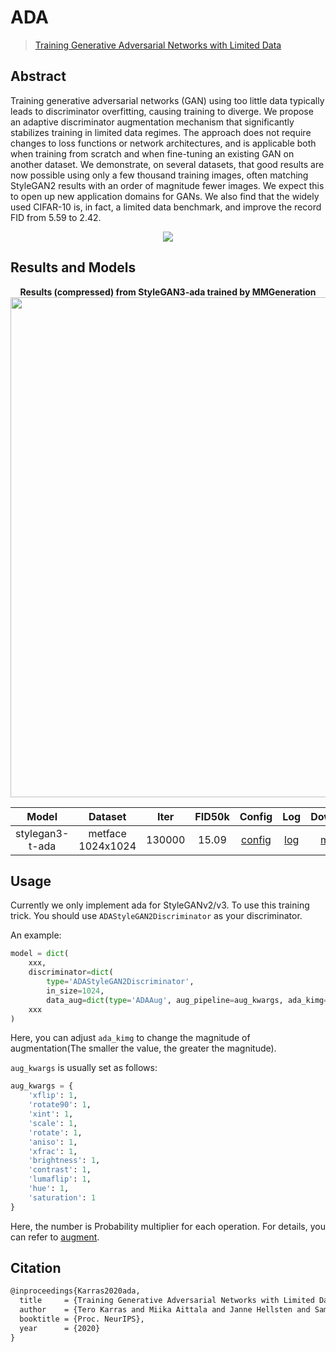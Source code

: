 # ADA

> [Training Generative Adversarial Networks with Limited Data](https://arxiv.org/pdf/2006.06676.pdf)
<!-- [ALGORITHM] -->

## Abstract
Training generative adversarial networks (GAN) using too little data typically leads to discriminator overfitting, causing training to diverge. We propose an adaptive discriminator augmentation mechanism that significantly stabilizes training in limited data regimes. The approach does not require changes to loss functions or network architectures, and is applicable both when training from scratch and when fine-tuning an existing GAN on another dataset. We demonstrate, on several datasets, that good results are now possible using only a few thousand training images, often matching StyleGAN2 results with an order of magnitude fewer images. We expect this to open up new application domains for GANs. We also find that the widely used CIFAR-10 is, in fact, a limited data benchmark, and improve the record FID from 5.59 to 2.42.

<!-- [IMAGE] -->
<div align=center>
<img src="https://user-images.githubusercontent.com/22982797/165902671-ee835ca5-3957-451e-8e7d-e3741d90e0b1.png"/>
</div>



## Results and Models

<div align="center">
  <b> Results (compressed) from StyleGAN3-ada trained by MMGeneration</b>
  <br/>
  <img src="https://user-images.githubusercontent.com/22982797/165905181-66d6b4e7-6d40-48db-8281-50ebd2705f64.png" width="800"/>
</div>


|                Model                |  Dataset | Iter |FID50k |                                                 Config                                                             |                                                                 Log |  Download                                                                |
| :---------------------------------: | :-------------: |  :-----------: | :-----------: |:---------------------------------------------------------------------------------------------------------------------------: | :-------------: |:--------------------------------------------------------------------------------------------------------------------------------------: |
|    stylegan3-t-ada    | metface 1024x1024 | 130000 | 15.09 |   [config](https://github.com/open-mmlab/mmgeneration/tree/master/configs/styleganv3/stylegan3_t_ada_fp16_gamma6.6_metfaces_1024_b4x8.py)       |  [log](https://download.openmmlab.com/mmgen/stylegan3/stylegan3_t_ada_fp16_gamma6.6_metfaces_1024_b4x8_20220328_142211.log.json)  |[model](https://download.openmmlab.com/mmgen/stylegan3/stylegan3_t_ada_fp16_gamma6.6_metfaces_1024_b4x8_best_fid_iter_130000_20220401_115101-f2ef498e.pth)  |

## Usage
Currently we only implement ada for StyleGANv2/v3. To use this training trick. You should use `ADAStyleGAN2Discriminator` as your discriminator.

An example:
```python
model = dict(
    xxx,
    discriminator=dict(
        type='ADAStyleGAN2Discriminator',
        in_size=1024,
        data_aug=dict(type='ADAAug', aug_pipeline=aug_kwargs, ada_kimg=100)),
    xxx
)
```
Here, you can adjust `ada_kimg` to change the magnitude of augmentation(The smaller the value, the greater the magnitude).

`aug_kwargs` is usually set as follows:
```python
aug_kwargs = {
    'xflip': 1,
    'rotate90': 1,
    'xint': 1,
    'scale': 1,
    'rotate': 1,
    'aniso': 1,
    'xfrac': 1,
    'brightness': 1,
    'contrast': 1,
    'lumaflip': 1,
    'hue': 1,
    'saturation': 1
}
```
Here, the number is Probability multiplier for each operation. For details, you can refer to [augment](https://github.com/open-mmlab/mmgeneration/tree/master/mmgen/models/architectures/stylegan/ada/augment.py).

## Citation

```latex
@inproceedings{Karras2020ada,
  title     = {Training Generative Adversarial Networks with Limited Data},
  author    = {Tero Karras and Miika Aittala and Janne Hellsten and Samuli Laine and Jaakko Lehtinen and Timo Aila},
  booktitle = {Proc. NeurIPS},
  year      = {2020}
}
```